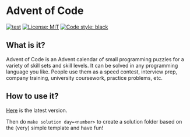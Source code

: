 # Advent of Code

[![test](https://github.com/pranasziaukas/advent-of-code/actions/workflows/test.yml/badge.svg)](https://github.com/pranasziaukas/advent-of-code/actions/workflows/test.yml)
[![License: MIT](https://img.shields.io/badge/License-MIT-yellow.svg)](https://github.com/pranasziaukas/advent-of-code-2021/blob/main/LICENSE)
[![Code style: black](https://img.shields.io/badge/code%20style-black-000000.svg)](https://github.com/psf/black)

## What is it?

Advent of Code is an Advent calendar of small programming puzzles for a variety of skill sets and skill levels.
It can be solved in any programming language you like.
People use them as a speed contest, interview prep, company training, university coursework, practice problems, etc.

## How to use it?

[Here](https://adventofcode.com/2022) is the latest version.

Then do `make solution day=<number>` to create a solution folder based on the (very) simple template and have fun!
